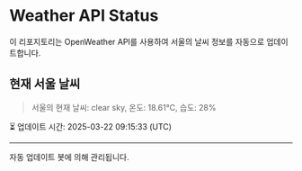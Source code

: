 
# Weather API Status

이 리포지토리는 OpenWeather API를 사용하여 서울의 날씨 정보를 자동으로 업데이트합니다.

## 현재 서울 날씨
> 서울의 현재 날씨: clear sky, 온도: 18.61°C, 습도: 28%

⏳ 업데이트 시간: 2025-03-22 09:15:33 (UTC)

---
자동 업데이트 봇에 의해 관리됩니다.
